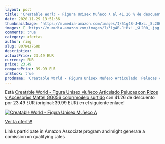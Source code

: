```yaml
---
layout: post
title: 'Creatable World - Figura Unisex Muñeco A al 41.26 % de descuento'
date: 2020-11-29 13:51:36
thumbnailImage: 'https://m.media-amazon.com/images/I/51g4B-J+BxL._SL200_.jpg'
images: [ 'https://m.media-amazon.com/images/I/51g4B-J+BxL._SL200_.jpg' ]
comments: true
category: ofertas
author: ring
slug: B07NQJ7G8D
description:
actualPrice: 23.49 EUR
currency: EUR
price: 23.49
comparePrice: 39.99 EUR
inStock: true
prodname: 'Creatable World - Figura Unisex Muñeco Articulado  Pelucas con Rizos y Accesorios  Mattel GGG56    color/modelo surtido'
---
```


Está [Creatable World - Figura Unisex Muñeco Articulado  Pelucas con Rizos y Accesorios  Mattel GGG56    color/modelo surtido](https://www.amazon.es/dp/B07NQJ7G8D/?tag=tolees-21) con 41.26 de descuento por 23.49 EUR (original: 39.99 EUR) en el siguiente enlace!

[![Creatable World - Figura Unisex Muñeco A](https://m.media-amazon.com/images/I/51g4B-J+BxL._SL200_.jpg)](https://www.amazon.es/dp/B07NQJ7G8D/?tag=tolees-21)

[Ver la oferta!!](https://www.amazon.es/dp/B07NQJ7G8D/?tag=tolees-21)

Links participate in Amazon Associate program and might generate a comission on qualifying sales


